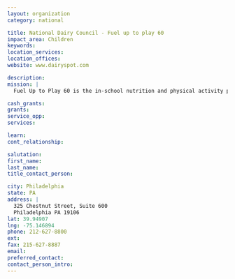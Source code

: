 ```yaml
---
layout: organization
category: national

title: National Dairy Council - Fuel up to play 60
impact_area: Children
keywords: 
location_services: 
location_offices: 
website: www.dairyspot.com

description: 
mission: |
  Fuel Up to Play 60 is the in-school nutrition and physical activity program founded by National Dairy Council® (NDC) and the National Football League, based on a mutual commitment to the health of the next generation. The U.S. Department of Agriculture has joined the effort as well as many businesses and industry leaders. This comprehensive program focuses on promoting healthier eating and more physical activity opportunities schoolwide. Students and adults work together to select and implement a series of "Plays" that result in long-term changes in these two important areas. Along the way, students become empowered to lead – by making healthy decisions, taking action for change and encouraging their friends to do the same.

cash_grants: 
grants: 
service_opp: 
services: 

learn: 
cont_relationship: 

salutation: 
first_name: 
last_name: 
title_contact_person: 

city: Philadelphia
state: PA
address: |
  325 Chestnut Street, Suite 600  
  Philadelphia PA 19106
lat: 39.94907
lng: -75.146894
phone: 212-627-8800
ext: 
fax: 215-627-8887
email: 
preferred_contact: 
contact_person_intro: 
---
```

